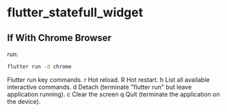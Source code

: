 # flutter_statefull_widget

## If With Chrome Browser

run: 
```bash
flutter run -d chrome
```

Flutter run key commands.
r Hot reload. 
R Hot restart.
h List all available interactive commands.
d Detach (terminate "flutter run" but leave application
running).
c Clear the screen
q Quit (terminate the application on the device).